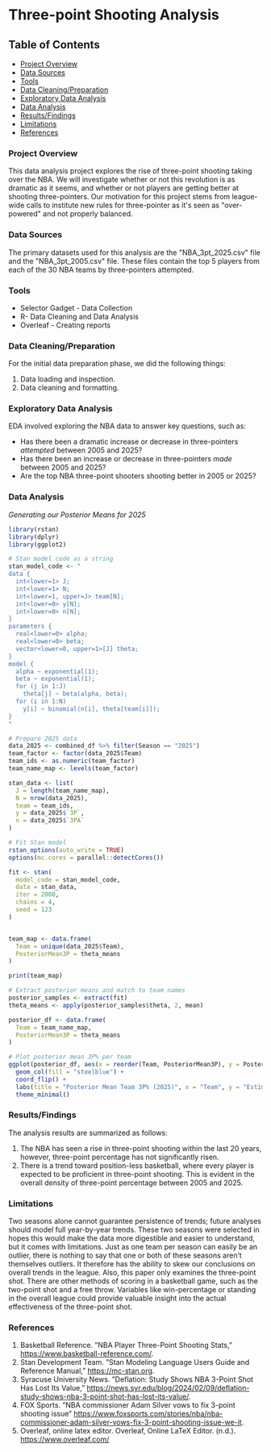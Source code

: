 # Three-point Shooting Analysis

## Table of Contents

- [Project Overview](#project-overview)
- [Data Sources](#data-sources)
- [Tools](#tools)
- [Data Cleaning/Preparation](#data-cleaning/preparation)
- [Exploratory Data Analysis](#exploratory-data-analysis)
- [Data Analysis](#data-analysis)
- [Results/Findings](#results/findings)
- [Limitations](#limitations)
- [References](#references)

### Project Overview

This data analysis project explores the rise of three-point shooting taking over the NBA. We will investigate whether or not this revolution is as dramatic as it seems, and whether or not players are getting better at shooting three-pointers. Our motivation for this project stems from league-wide calls to institute new rules for three-pointer as it's seen as "over-powered" and not properly balanced. 

### Data Sources

The primary datasets used for this analysis are the "NBA_3pt_2025.csv" file and the "NBA_3pt_2005.csv" file. These files contain the top 5 players from each of the 30 NBA teams by three-pointers attempted. 

### Tools

- Selector Gadget - Data Collection
- R- Data Cleaning and Data Analysis
- Overleaf - Creating reports

### Data Cleaning/Preparation

For the initial data preparation phase, we did the following things: 
1. Data loading and inspection.
2. Data cleaning and formatting. 

### Exploratory Data Analysis

EDA involved exploring the NBA data to answer key questions, such as:

- Has there been a dramatic increase or decrease in three-pointers _attempted_ between 2005 and 2025?
- Has there been an increase or decrease in three-pointers _made_ between 2005 and 2025?
- Are the top NBA three-point shooters shooting better in 2005 or 2025?

### Data Analysis

*Generating our Posterior Means for 2025*
```R
library(rstan)
library(dplyr)
library(ggplot2)

# Stan model code as a string
stan_model_code <- "
data {
  int<lower=1> J;
  int<lower=1> N;
  int<lower=1, upper=J> team[N];
  int<lower=0> y[N];
  int<lower=0> n[N];
}
parameters {
  real<lower=0> alpha;
  real<lower=0> beta;
  vector<lower=0, upper=1>[J] theta;
}
model {
  alpha ~ exponential(1);
  beta ~ exponential(1);
  for (j in 1:J)
    theta[j] ~ beta(alpha, beta);
  for (i in 1:N)
    y[i] ~ binomial(n[i], theta[team[i]]);
}
"

# Prepare 2025 data
data_2025 <- combined_df %>% filter(Season == "2025")
team_factor <- factor(data_2025$Team)
team_ids <- as.numeric(team_factor)
team_name_map <- levels(team_factor)

stan_data <- list(
  J = length(team_name_map),
  N = nrow(data_2025),
  team = team_ids,
  y = data_2025$`3P`,
  n = data_2025$`3PA`
)

# Fit Stan model
rstan_options(auto_write = TRUE)
options(mc.cores = parallel::detectCores())

fit <- stan(
  model_code = stan_model_code,
  data = stan_data,
  iter = 2000,
  chains = 4,
  seed = 123
)


team_map <- data.frame(
  Team = unique(data_2025$Team),
  PosteriorMean3P = theta_means
)

print(team_map)

# Extract posterior means and match to team names
posterior_samples <- extract(fit)
theta_means <- apply(posterior_samples$theta, 2, mean)

posterior_df <- data.frame(
  Team = team_name_map,
  PosteriorMean3P = theta_means
)

# Plot posterior mean 3P% per team
ggplot(posterior_df, aes(x = reorder(Team, PosteriorMean3P), y = PosteriorMean3P)) +
  geom_col(fill = "steelblue") +
  coord_flip() +
  labs(title = "Posterior Mean Team 3P% (2025)", x = "Team", y = "Estimated 3P%") +
  theme_minimal()
```

### Results/Findings

The analysis results are summarized as follows:
1. The NBA has seen a rise in three-point shooting within the last 20 years, however, three-point percentage has not significantly risen.
2. There is a trend toward position-less basketball, where every player is expected to be proficient in three-point shooting. This is evident in the overall density of three-point percentage between 2005 and 2025.

### Limitations

Two seasons alone cannot guarantee persistence of trends; future analyses should model full year-by-year trends. These two seasons were selected in hopes this would make the data more digestible and easier to understand, but it comes with limitations. Just as one team per season can easily be an outlier, there is nothing to say that one or both of these seasons aren’t themselves outliers. It therefore has the ability to skew our conclusions on overall trends in the league. Also, this paper only examines the three-point shot. There are other methods of scoring in a basketball game, such as the two-point shot and a free throw. Variables like win-percentage or standing in the overall league could provide valuable insight into the actual effectiveness of the three-point shot.

### References

1. Basketball Reference. ”NBA Player Three-Point Shooting Stats,” https://www.basketball-reference.com/.
2. Stan Development Team. ”Stan Modeling Language Users Guide and Reference Manual,” https://mc-stan.org.
3. Syracuse University News. ”Deflation: Study Shows NBA 3-Point Shot Has Lost Its Value,” https://news.syr.edu/blog/2024/02/09/deflation-study-shows-nba-3-point-shot-has-lost-its-value/.
4. FOX Sports. ”NBA commissioner Adam Silver vows to fix 3-point shooting issue” https://www.foxsports.com/stories/nba/nba-commissioner-adam-silver-vows-fix-3-point-shooting-issue-we-it.
5. Overleaf, online latex editor. Overleaf, Online LaTeX Editor. (n.d.). https://www.overleaf.com/ 
